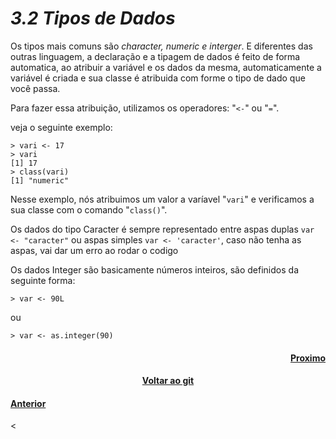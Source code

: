 <h1><b><i>3.2 Tipos de Dados</i></b></h1>
<p>Os tipos mais comuns são <i>character, numeric e interger</i>. E diferentes das outras linguagem, a declaração e a tipagem de dados é feito de forma automatica, ao atribuir a variável e os dados da mesma, automaticamente a variável é criada e sua classe é atribuida com forme o tipo de dado que você passa.</p>
<p>Para fazer essa atribuição, utilizamos os operadores: "<code><-</code>" ou "<code>=</code>".</p>
<p>veja o seguinte exemplo:</p>

    > vari <- 17
    > vari
    [1] 17
    > class(vari)
    [1] "numeric"

<p>Nesse exemplo, nós atribuimos um valor a varíavel "<code>vari</code>"
e verificamos a sua classe com o comando "<code>class()</code>".</p>


<p>Os dados do tipo Caracter é sempre representado entre aspas duplas <code>var <- "caracter"</code> ou aspas simples <code>var <- 'caracter'</code>, caso não tenha as aspas, vai dar um erro ao rodar o codigo</p>

<p>Os dados Integer são basicamente números inteiros, são definidos da seguinte forma:</p>

    > var <- 90L
<p>ou</p>
    
    > var <- as.integer(90)
   
<h4 align="Right"><a href="https://github.com/SaLandini/r4noobs/blob/master/r/Coments.md">Proximo</a></h4>
<h4 align="Center"><a href="https://github.com/SaLandini/r4noobs">Voltar ao git</a></h4>
<h4><a href="https://github.com/SaLandini/r4noobs/blob/master/r/about_new.md">Anterior</a></h4><
